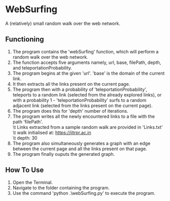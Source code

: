 # WebSurfing
A (relatively) small random walk over the web network.

## Functioning
1) The program contains the 'webSurfing' function, which will perform a random walk over the web network. 
2) The function accepts five arguments namely, url, base, filePath, depth, and teleportationProbability.
3) The program begins at the given 'url'. 'base' is the domain of the current link.
4) It then extracts all the links present on the current page.
5) The program then with a probability of 'teleportationProbability', teleports to a random link (selected from the already explored links), or with a probability 1 - 'teleportationProbability' surfs to a random adjacent link (selected from the links present on the current page).
6) The program does this for 'depth' number of iterations.
7) The program writes all the newly encountered links to a file with the path 'filePath'. \
    \t Links extracted from a sample random walk are provided in 'Links.txt' \
    \t walk initialised at: https://iitrpr.ac.in \
    \t depth: 30
8) The program also simultaneously generates a graph with an edge between the current page and all the links present on that page.
9) The program finally ouputs the generated graph.

## How To Use
1) Open the Terminal.
2) Navigate to the folder containing the program.
3) Use the command 'python .\webSurfing.py' to execute the program.

